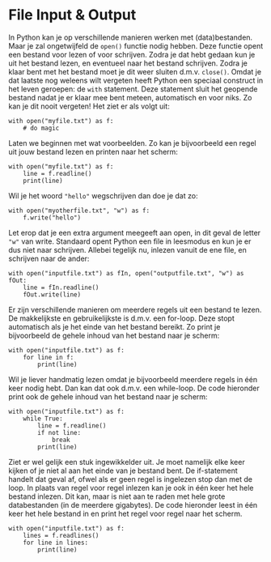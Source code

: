# File Input & Output
In Python kan je op verschillende manieren werken met (data)bestanden. Maar je zal ongetwijfeld de `open()` functie nodig hebben. Deze functie opent een bestand voor lezen of voor schrijven. Zodra je dat hebt gedaan kun je uit het bestand lezen, en eventueel naar het bestand schrijven. Zodra je klaar bent met het bestand moet je dit weer sluiten d.m.v. `close()`. Omdat je dat laatste nog weleens wilt vergeten heeft Python een speciaal construct in het leven geroepen: de `with` statement. Deze statement sluit het geopende bestand nadat je er klaar mee bent meteen, automatisch en voor niks. Zo kan je dit nooit vergeten! Het ziet er als volgt uit:

    with open("myfile.txt") as f:
        # do magic

Laten we beginnen met wat voorbeelden. Zo kan je bijvoorbeeld een regel uit jouw bestand lezen en printen naar het scherm:

    with open("myfile.txt") as f:
        line = f.readline()
        print(line)

Wil je het woord `"hello"` wegschrijven dan doe je dat zo:

    with open("myotherfile.txt", "w") as f:
        f.write("hello")

Let erop dat je een extra argument meegeeft aan open, in dit geval de letter `"w"` van write. Standaard opent Python een file in leesmodus en kun je er dus niet naar schrijven. Allebei tegelijk nu, inlezen vanuit de ene file, en schrijven naar de ander:

    with open("inputfile.txt") as fIn, open("outputfile.txt", "w") as fOut:
        line = fIn.readline()
        fOut.write(line)

Er zijn verschillende manieren om meerdere regels uit een bestand te lezen. De makkelijkste en gebruikelijkste is d.m.v. een for-loop. Deze stopt automatisch als je het einde van het bestand bereikt. Zo print je bijvoorbeeld de gehele inhoud van het bestand naar je scherm:

    with open("inputfile.txt") as f:
        for line in f:
            print(line)

Wil je liever handmatig lezen omdat je bijvoorbeeld meerdere regels in één keer nodig hebt. Dan kan dat ook d.m.v. een while-loop. De code hieronder print ook de gehele inhoud van het bestand naar je scherm:

    with open("inputfile.txt") as f:
        while True:
            line = f.readline()
            if not line:
                break
            print(line)

Ziet er wel gelijk een stuk ingewikkelder uit. Je moet namelijk elke keer kijken of je niet al aan het einde van je bestand bent. De if-statement handelt dat geval af, ofwel als er geen regel is ingelezen stop dan met de loop. In plaats van regel voor regel inlezen kan je ook in één keer het hele bestand inlezen. Dit kan, maar is niet aan te raden met hele grote databestanden (in de meerdere gigabytes). De code hieronder leest in één keer het hele bestand in en print het regel voor regel naar het scherm.

    with open("inputfile.txt") as f:
        lines = f.readlines()
        for line in lines:
            print(line)
